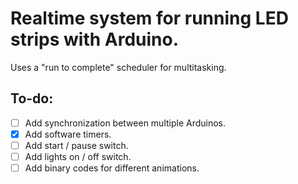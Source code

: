 # Realtime system for running LED strips with Arduino.
Uses a "run to complete" scheduler for multitasking.

## To-do:
- [ ] Add synchronization between multiple Arduinos.
- [x] Add software timers.
- [ ] Add start / pause switch.
- [ ] Add lights on / off switch.
- [ ] Add binary codes for different animations.
